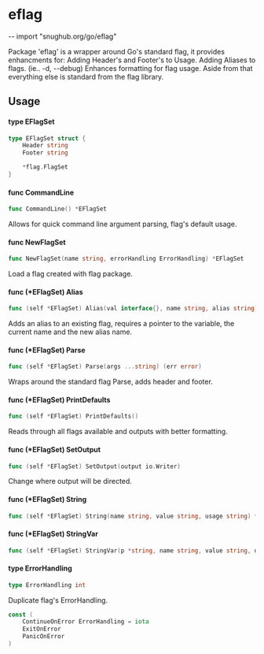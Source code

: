 # eflag
--
    import "snughub.org/go/eflag"

Package 'eflag' is a wrapper around Go's standard flag, it provides
enhancments for: Adding Header's and Footer's to Usage. Adding Aliases to flags.
(ie.. -d, --debug) Enhances formatting for flag usage. Aside from that
everything else is standard from the flag library.

## Usage

#### type EFlagSet

```go
type EFlagSet struct {
	Header string
	Footer string

	*flag.FlagSet
}
```


#### func  CommandLine

```go
func CommandLine() *EFlagSet
```
Allows for quick command line argument parsing, flag's default usage.

#### func  NewFlagSet

```go
func NewFlagSet(name string, errorHandling ErrorHandling) *EFlagSet
```
Load a flag created with flag package.

#### func (*EFlagSet) Alias

```go
func (self *EFlagSet) Alias(val interface{}, name string, alias string)
```
Adds an alias to an existing flag, requires a pointer to the variable, the
current name and the new alias name.

#### func (*EFlagSet) Parse

```go
func (self *EFlagSet) Parse(args ...string) (err error)
```
Wraps around the standard flag Parse, adds header and footer.

#### func (*EFlagSet) PrintDefaults

```go
func (self *EFlagSet) PrintDefaults()
```
Reads through all flags available and outputs with better formatting.

#### func (*EFlagSet) SetOutput

```go
func (self *EFlagSet) SetOutput(output io.Writer)
```
Change where output will be directed.

#### func (*EFlagSet) String

```go
func (self *EFlagSet) String(name string, value string, usage string) *string
```

#### func (*EFlagSet) StringVar

```go
func (self *EFlagSet) StringVar(p *string, name string, value string, usage string)
```

#### type ErrorHandling

```go
type ErrorHandling int
```

Duplicate flag's ErrorHandling.

```go
const (
	ContinueOnError ErrorHandling = iota
	ExitOnError
	PanicOnError
)
```
